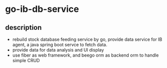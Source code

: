 # go-ib-db-service

## description

- rebuild stock database feeding service by go, provide data service for IB agent, a java spring boot servce to fetch data.
- provide data for data analysis and UI display
- use fiber as web framework, and beego orm as backend orm to handle simple CRUD
